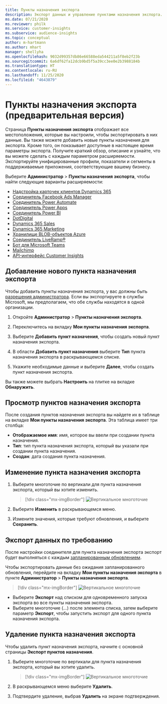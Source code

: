 ```yaml
---
title: Пункты назначения экспорта
description: Экспорт данных и управление пунктами назначения экспорта.
ms.date: 07/21/2020
ms.reviewer: philk
ms.service: customer-insights
ms.subservice: audience-insights
ms.topic: conceptual
author: m-hartmann
ms.author: mhart
manager: shellyha
ms.openlocfilehash: 9032d99357db86e66588eda544211a5f8eb2f23b
ms.sourcegitcommit: 6a6df62fa12dcb9bd5f5a39cc3ee0e2b3988184b
ms.translationtype: HT
ms.contentlocale: ru-RU
ms.lasthandoff: 11/25/2020
ms.locfileid: "4643879"
---
```

# <a name="export-destinations-preview"></a>Пункты назначения экспорта (предварительная версия)

Страница **Пункты назначения экспорта** отображает все местоположения, которые вы настроили, чтобы экспортировать в них данные. Вы также можете добавить новые пункты назначения для экспорта. Кроме того, он показывает доступные в настоящее время параметры экспорта. Получите краткий обзор, описание и узнайте, что вы можете сделать с каждым параметром расширяемости. Экспортируйте унифицированные профили, показатели и сегменты в поддерживаемые приложения, соответствующие вашему бизнесу.

Выберите **Администратор** > **Пункты назначения экспорта**, чтобы найти следующие варианты расширяемости:

- [Надстройка карточек клиентов Dynamics 365](customer-card-add-in.md)
- [Соединитель Facebook Ads Manager](export-facebook.md)
- [Соединитель Power Automate](export-power-automate.md)
- [Соединитель Power Apps](export-power-apps.md)
- [Соединитель Power BI](export-power-bi.md)
- [DotDigital](export-dotdigital.md)
- [Dynamics 365 Sales](export-dynamics365-sales.md)
- [Dynamics 365 Marketing](export-dynamics365-marketing.md)
- [Хранилище BLOB-объектов Azure](export-azure-blob-storage.md)
- [Соединитель LiveRamp&reg;](export-liveramp.md)
- [Бот для Microsoft Teams](export-teams-bot.md)
- [Mailchimp](export-mailchimp.md)
- [API-интерфейс Customer Insights](apis.md)

## <a name="add-a-new-export-destination"></a>Добавление нового пункта назначения экспорта

Чтобы добавить пункты назначения экспорта, у вас должны быть [разрешения администратора](permissions.md). Если вы экспортируете в службы Microsoft, мы предполагаем, что обе службы находятся в одной организации.

1. Откройте **Администратор** > **Пункты назначения экспорта**.

1. Переключитесь на вкладку **Мои пункты назначения экспорта**.

1. Выберите **Добавить пункт назначения**, чтобы создать новый пункт назначения экспорта.

1. В области **Добавить пункт назначения** выберите **Тип** пункта назначения экспорта в раскрывающемся списке.

1. Укажите необходимые данные и выберите **Далее**, чтобы создать пункт назначения экспорта.

Вы также можете выбрать **Настроить** на плитке на вкладке **Обнаружить**.

## <a name="view-export-destinations"></a>Просмотр пунктов назначения экспорта

После создания пунктов назначения экспорта вы найдете их в таблице на вкладке **Мои пункты назначения экспорта**. Эта таблица имеет три столбца:

- **Отображаемое имя**: имя, которое вы ввели при создании пункта назначения.
- **Тип**: тип пункта назначения экспорта, который вы указали при создании пункта назначения.
- **Создан**: дата создания пункта назначения.

## <a name="edit-an-export-destination"></a>Изменение пункта назначения экспорта

1. Выберите многоточие по вертикали для пункта назначения экспорта, который вы хотите изменить.

   > [!div class="mx-imgBorder"]
   > ![Вертикальное многоточие](media/export-destinations-page-ellipsis.png "Вертикальное многоточие")

1. Выберите **Изменить** в раскрывающемся меню.

1. Измените значения, которые требуют обновления, и выберите **Сохранить**.

## <a name="export-data-on-demand"></a>Экспорт данных по требованию

После настройки соединителя для пункта назначения экспорта экспорт будет выполняться с каждым [запланированным обновлением](system.md#schedule-tab).

Чтобы экспортировать данные без ожидания запланированного обновления, перейдите на вкладку **Мои пункты назначения экспорта** в пункте **Администратор** > **Пункты назначения экспорта**.

> [!div class="mx-imgBorder"]
> ![Вертикальное многоточие](media/export-destinations-page-ellipsis.png "Вертикальное многоточие")

- Выберите **Экспорт** над списком для одновременного запуска экспорта во все пункты назначения экспорта.
- Выберите многоточие (...) после элемента списка, затем выберите параметр **Экспорт**, чтобы запустить экспорт для одного пункта назначения экспорта.

## <a name="remove-an-export-destination"></a>Удаление пункта назначения экспорта

Чтобы удалить пункт назначения экспорта, начните с основной страницы **Экспорт пунктов назначения**.

1. Выберите многоточие по вертикали для пункта назначения экспорта, который вы хотите удалить.

   > [!div class="mx-imgBorder"]
   > ![Вертикальное многоточие](media/export-destinations-page-ellipsis.png "Вертикальное многоточие")

2. В раскрывающемся меню выберите **Удалить**.

3. Подтвердите удаление, выбрав **Удалить** на экране подтверждения.
